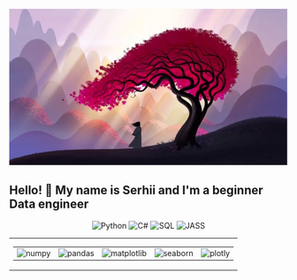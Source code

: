 ![Header](images/background.jpg)

## Hello! 👋 My name is Serhii and I'm a beginner Data engineer

<div align="center">
  <img src="https://img.shields.io/badge/Python-d6123c?style=for-the-badge&logo=python&logoColor=white" alt="Python"/>
  <img src="https://img.shields.io/badge/C%23-d6123c?style=for-the-badge&logo=c-sharp&logoColor=white" alt="C#"/>
  <img src="https://img.shields.io/badge/SQL-d6123c?style=for-the-badge&logo=postgresql&logoColor=white" alt="SQL"/>
  <img src="https://img.shields.io/badge/JASS-d6123c?style=for-the-badge&logo=warcraft&logoColor=white" alt="JASS"/>
</div>

<table>
<td colspan="5" align="center">
    <table>
        <tr>
          <td align="center">
            <img src="https://img.shields.io/badge/numpy-d6123c?style=for-the-badge&logo=numpy&color=white&labelColor=d6123c" alt='numpy'>
          </td>
          <td align="center">
            <img src="https://img.shields.io/badge/pandas-d6123c?style=for-the-badge&logo=pandas&color=white&labelColor=d6123c" alt='pandas'>
          </td>
          <td align="center">
            <img src="https://img.shields.io/badge/matplotlib-d6123c?style=for-the-badge&logo=matplotlib&color=white&labelColor=d6123c" alt='matplotlib'>
          </td>
          <td align="center">
            <img src="https://img.shields.io/badge/seaborn-d6123c?style=for-the-badge&logo=seaborn&color=white&labelColor=d6123c" alt='seaborn'>
          </td>
          <td align="center">
            <img src="https://img.shields.io/badge/plotly-d6123c?style=for-the-badge&logo=plotly&color=white&labelColor=d6123c" alt='plotly'>
          </td>
        </tr>
    </table>
</td>

</table>
